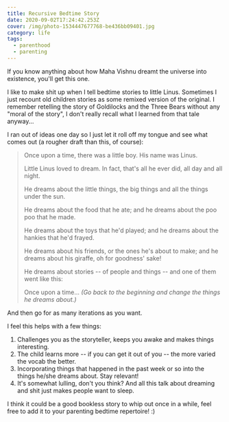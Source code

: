 ```yaml
---
title: Recursive Bedtime Story
date: 2020-09-02T17:24:42.253Z
cover: /img/photo-1534447677768-be436bb09401.jpg
category: life
tags:
  - parenthood
  - parenting
---
```

If you know anything about how Maha Vishnu dreamt the universe into existence, you'll get this one.

I like to make shit up when I tell bedtime stories to little Linus. Sometimes I just recount old children stories as some remixed version of the original. I remember retelling the story of Goldilocks and the Three Bears without any "moral of the story", I don't really recall what I learned from that tale anyway...

I ran out of ideas one day so I just let it roll off my tongue and see what comes out (a rougher draft than this, of course):

> Once upon a time, there was a little boy. His name was Linus.
>
> Little Linus loved to dream. In fact, that's all he ever did, all day and all night.
>
> He dreams about the little things, the big things and all the things under the sun.
>
> He dreams about the food that he ate; and he dreams about the poo poo that he made.
>
> He dreams about the toys that he'd played; and he dreams about the hankies that he'd frayed.
>
> He dreams about his friends, or the ones he's about to make; and he dreams about his giraffe, oh for goodness' sake!
>
> He dreams about stories -- of people and things -- and one of them went like this:
>
>  Once upon a time... *(Go back to the beginning and change the things he dreams about.)*

And then go for as many iterations as you want.

I feel this helps with a few things:

1. Challenges you as the storyteller, keeps you awake and makes things interesting.
2. The child learns more -- if you can get it out of you -- the more varied the vocab the better.
3. Incorporating things that happened in the past week or so into the things he/she dreams about. Stay relevant!
4. It's somewhat lulling, don't you think? And all this talk about dreaming and shit just makes people want to sleep.

I think it could be a good bookless story to whip out once in a while, feel free to add it to your parenting bedtime repertoire! :)